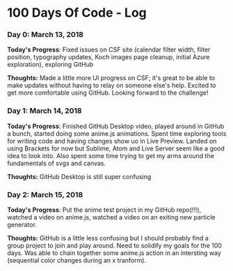 # 100 Days Of Code - Log

### Day 0: March 13, 2018

**Today's Progress**: Fixed issues on CSF site (calendar filter width, filter position, typography updates, Koch images page cleanup, initial Azure exploration), exploring GitHub

**Thoughts:** Made a little more UI progress on CSF; it's great to be able to make updates without having to relay on someone else's help. Excited to get more comfortable using GitHub. Looking forward to the challenge!

### Day 1: March 14, 2018

**Today's Progress**: Finished GitHub Desktop video, played around in GitHub a bunch, started doing some anime.js animations. Spent time exploring tools for writing code and having changes show uo in Live Preview. Landed on using Brackets for now but Sublime, Atom and Live Server seem like a good idea to look into. Also spent some time trying to get my arms around the fundamentals of svgs and canvas.

**Thoughts:** GitHub Desktop is still super confusing

### Day 2: March 15, 2018

**Today's Progress**:  Put the anime test project in my GitHub repo(!!!), watched a video on anime.js, watched a video on an exiting new particle generator.

**Thoughts:** GitHub is a little less confusing but I should probably find a group project to join and play around. Need to solidify my goals for the 100 days. Was able to chain together some anime.js action in an intersting way (sequential color changes during an x tranform).

